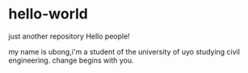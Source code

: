 # hello-world
just another repository
Hello people!

my name is ubong,i'm a student of the university of uyo studying civil engineering.
change begins with you.
